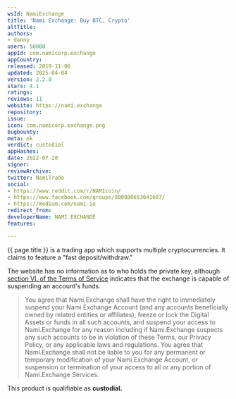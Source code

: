 ```yaml
---
wsId: NamiExchange
title: 'Nami Exchange: Buy BTC, Crypto'
altTitle: 
authors:
- danny
users: 50000
appId: com.namicorp.exchange
appCountry: 
released: 2019-11-06
updated: 2025-04-04
version: 2.2.8
stars: 4.1
ratings: 
reviews: 11
website: https://nami.exchange
repository: 
issue: 
icon: com.namicorp.exchange.png
bugbounty: 
meta: ok
verdict: custodial
appHashes: 
date: 2022-07-20
signer: 
reviewArchive: 
twitter: NamiTrade
social:
- https://www.reddit.com/r/NAMIcoin/
- https://www.facebook.com/groups/800880653641607/
- https://medium.com/nami-io
redirect_from: 
developerName: NAMI EXCHANGE
features: 

---
```


{{ page.title }} is a trading app which supports multiple cryptocurrencies. It claims to feature a "fast deposit/withdraw."

The website has no information as to who holds the private key, although [section VI. of the Terms of Service](https://nami.exchange/terms-of-service) indicates that the exchange is capable of suspending an account's funds.

> You agree that Nami.Exchange shall have the right to immediately suspend your Nami.Exchange Account (and any accounts beneficially owned by related entities or affiliates), freeze or lock the Digital Assets or funds in all such accounts, and suspend your access to Nami.Exchange for any reason including if Nami.Exchange suspects any such accounts to be in violation of these Terms, our Privacy Policy, or any applicable laws and regulations. You agree that Nami.Exchange shall not be liable to you for any permanent or temporary modification of your Nami.Exchange Account, or suspension or termination of your access to all or any portion of Nami.Exchange Services.

This product is qualifiable as **custodial.**

